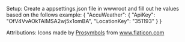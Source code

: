 Setup:
Create a appsettings.json file in wwwroot and fill out he values based on the follows example:
{
  "AccuWeather": {
    "ApiKey": "OfV4VvAOkTAlMSA2wj5x1omBA",
    "LocationKey": "351193"
  }
}

Attributions:
Icons made by <a href="https://www.flaticon.com/authors/prosymbols" title="Prosymbols">Prosymbols</a> from <a href="https://www.flaticon.com/" title="Flaticon">www.flaticon.com</a>
